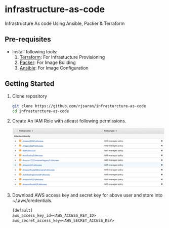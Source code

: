 # infrastructure-as-code

Infrastructure As code Using Ansible, Packer &amp; Terraform

## Pre-requisites

- Install following tools:
    1. [Terraform](https://www.terraform.io/downloads.html): For Infrastucture Provisioning
    2. [Packer](https://www.packer.io/intro/getting-started/install.html): For Image Building
    3. [Ansible](https://docs.ansible.com/ansible/latest/installation_guide/intro_installation.html): For Image Configuration


## Getting Started
1. Clone repository
    ```sh
    git clone https://github.com/rjsaran/infrasturcture-as-code
    cd infrasturcture-as-code
    ```

2. Create An IAM Role with atleast following permissions.
    <p align="center">
        <img src="./images/infra_automation_iam_user.png">
    </p>

3. Download AWS access key and secret key for above user and store into ~/.aws/credentials.
    ```
    [default]
    aws_access_key_id=<AWS_ACCESS_KEY_ID>
    aws_secret_access_key=<AWS_SECRET_ACCESS_KEY>
    ```
